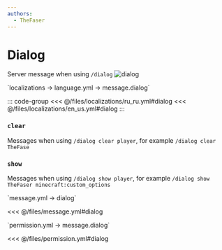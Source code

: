 ```yaml
---
authors:
  - TheFaser
---
```


# Dialog

<!--@include: @/parts/vanillaWarn.md#command-->

Server message when using `/dialog`
![dialog](/dialog.png)

[//]: # (localization)
<!--@include: @/parts/words.md#localization-->
<!--@include: @/parts/words.md#path--> `localizations → language.yml → message.dialog`

<!--@include: @/parts/words.md#default-->

::: code-group
<<< @/files/localizations/ru_ru.yml#dialog
<<< @/files/localizations/en_us.yml#dialog
:::

### `clear`

Messages when using `/dialog clear player`, for example `/dialog clear TheFase`

### `show`

Messages when using `/dialog show player`, for example `/dialog show TheFaser minecraft:custom_options`

[//]: # (message.yml)
<!--@include: @/parts/words.md#setting-->
<!--@include: @/parts/words.md#path--> `message.yml → dialog`

<!--@include: @/parts/words.md#default-->
<<< @/files/message.yml#dialog

<!--@include: @/parts/enable.md-->

<!--@include: @/parts/range.md-->
<!--@include: @/parts/destination.md-->
<!--@include: @/parts/sound.md-->

[//]: # (permission.yml)
<!--@include: @/parts/words.md#permission-->
<!--@include: @/parts/words.md#path--> `permission.yml → message.dialog`

<!--@include: @/parts/words.md#default-->
<<< @/files/permission.yml#dialog

<!--@include: @/parts/permission/permissionTier3.md-->
<!--@include: @/parts/permission/sound.md-->